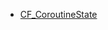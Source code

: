 - [CF_CoroutineState](https://github.com/RandyGaul/cute_framework/blob/master/docs/coroutine/cf_coroutinestate.md)

